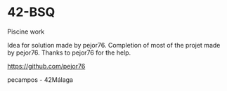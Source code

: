 # 42-BSQ
Piscine work

Idea for solution made by pejor76.
Completion of most of the projet made by pejor76.
Thanks to pejor76 for the help.

https://github.com/pejor76

pecampos - 42Málaga
